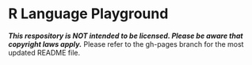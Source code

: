 # R Language Playground
__*This respository is NOT intended to be licensed. Please be aware that copyright laws apply.*__
Please refer to the gh-pages branch for the most updated README file.
